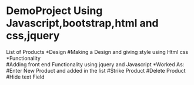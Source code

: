 # DemoProject Using Javascript,bootstrap,html and css,jquery
List of Products
*Design
    #Making a Design and giving style using Html css
*Functionality    
    #Adding front end Functionality using jquery and Javascript
*Worked As:
#Enter New Product and added in the list
#Strike Product 
#Delete Product
#Hide text Field 



